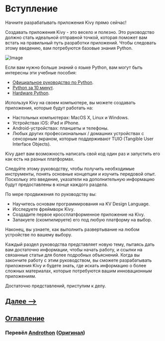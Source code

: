 # Вступление

Начните разрабатывать приложения Kivy прямо сейчас!

Создавать приложения Kivy - это весело и полезно. Это руководство должно стать идеальной отправной точкой, которая поможет вам встать на правильный путь разработки приложений. Чтобы следовать этому введению, вам потребуются базовые знания Python.

![Image](https://kivy.org/doc/stable/_images/gs-introduction.png)

Если вам нужно больше знаний о языке Python, вам могут быть интересны эти учебные пособия:
- [Официальное руководство по Python](http://docs.python.org/tutorial/).
- [Python за 10 минут](https://www.stavros.io/tutorials/python/).
- [Hardware Python](http://learnpythonthehardway.org/).

Используя Kivy на своем компьютере, вы можете создавать приложения, которые будут работать на:
- Настольных компьютерах: MacOS X, Linux и Windows.
- Устройствах iOS: iPad и iPhone.
- Android-устройствах: планшеты и телефоны.
- Любых других профессиональных / домашних устройствах с сенсорным экраном, которые поддерживают TUIO (Tangible User Interface Objects).

Kivy дает вам возможность написать свой код один раз и запустить его как есть на разных платформах.

Следуйте этому руководству, чтобы получить необходимые инструменты, понять основные концепции и изучить передовой опыт. Поскольку это введение, указатели на дополнительную информацию будут предоставлены в конце каждого раздела.

По мере продвижения по руководству вы:
- Научитесь основам программирования на KV Design Language.
- Исследуете фреймворк Kivy.
- Создадите первое кроссплатформенное приложение на Kivy.
- Запакуете (скомпилируете) его под любую платформу на выбор.

Наконец, вы узнаете, как выполнить развертывание на любом устройстве по вашему выбору.

Каждый раздел руководства представляет новую тему, пытаясь дать вам достаточно информации, чтобы начать работу, и ссылки на связанные статьи для более подробных объяснений. Когда вы закончите работу с этим руководством, вы сможете разрабатывать приложения Kivy и будете знать, где искать информацию о более сложных материалах, которые потребуются вашим инновационным приложениям.

Достаточно представлений, приступим к делу.

## [Далее -->](https://github.com/Androthon/kivy-docs-ru/getting-started-01.md)
## [Оглавление](https://github.com/Androthon/kivy-docs-ru/list.md)
### Перевëл [Androthon](https://github.com/Androthon/) ([Оригинал](https://kivy.org/doc/stable/gettingstarted/intro.html))

